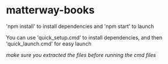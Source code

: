 # matterway-books

'npm install' to install dependencies
and
'npm start' to launch

You can use 'quick_setup.cmd' to install dependencies,
and then 'quick_launch.cmd' for easy launch

*make sure you extracted the files before running the cmd files*
